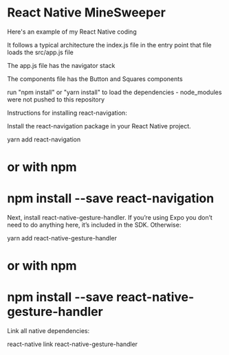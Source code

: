 # React Native MineSweeper

Here's an example of my React Native coding 

It follows a typical architecture the index.js file in the entry point
that file loads the src/app.js file

The app.js file has the navigator stack

The components file has the Button and Squares components

run "npm install" or "yarn install" to load the dependencies - node_modules were not pushed to this repository

Instructions for installing react-navigation:

Install the react-navigation package in your React Native project.

yarn add react-navigation
# or with npm
# npm install --save react-navigation
Next, install react-native-gesture-handler. If you’re using Expo you don’t need to do anything here, it’s included in the SDK. Otherwise:

yarn add react-native-gesture-handler
# or with npm
# npm install --save react-native-gesture-handler
Link all native dependencies:

react-native link react-native-gesture-handler
